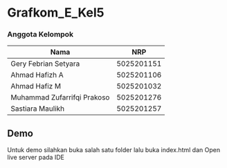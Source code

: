 # Grafkom_E_Kel5

### Anggota Kelompok
| Nama                        | NRP        |
|-----------------------------|------------|
| Gery Febrian Setyara        | 5025201151 |
| Ahmad Hafizh A              | 5025201106 |
| Ahmad Hafiz M               | 5025201032 |
| Muhammad Zufarrifqi Prakoso | 5025201276 |
| Sastiara Maulikh            | 5025201257 |


## Demo
Untuk demo silahkan buka salah satu folder lalu buka index.html dan Open live server pada IDE
